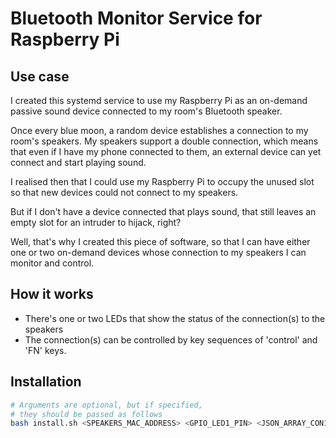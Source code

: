 # Bluetooth Monitor Service for Raspberry Pi

## Use case

I created this systemd service to use my Raspberry Pi as an on-demand passive sound device connected to my room's Bluetooth speaker.

Once every blue moon, a random device establishes a connection to my room's speakers. My speakers support a double connection,
which means that even if I have my phone connected to them, an external device can yet connect and start playing sound.

I realised then that I could use my Raspberry Pi to occupy the unused slot so that new devices could not connect to my speakers.

But if I don't have a device connected that plays sound, that still leaves an empty slot for an intruder to hijack, right?

Well, that's why I created this piece of software, so that I can have either one or two on-demand devices whose connection to my speakers I can monitor and control.

## How it works

- There's one or two LEDs that show the status of the connection(s) to the speakers
- The connection(s) can be controlled by key sequences of 'control' and 'FN' keys.

## Installation

```bash
# Arguments are optional, but if specified, 
# they should be passed as follows
bash install.sh <SPEAKERS_MAC_ADDRESS> <GPIO_LED1_PIN> <JSON_ARRAY_CON1_KEY_SEQ> <GPIO_LED2_PIN> <JSON_ARRAY_CON1_KEY_SEQ>
```